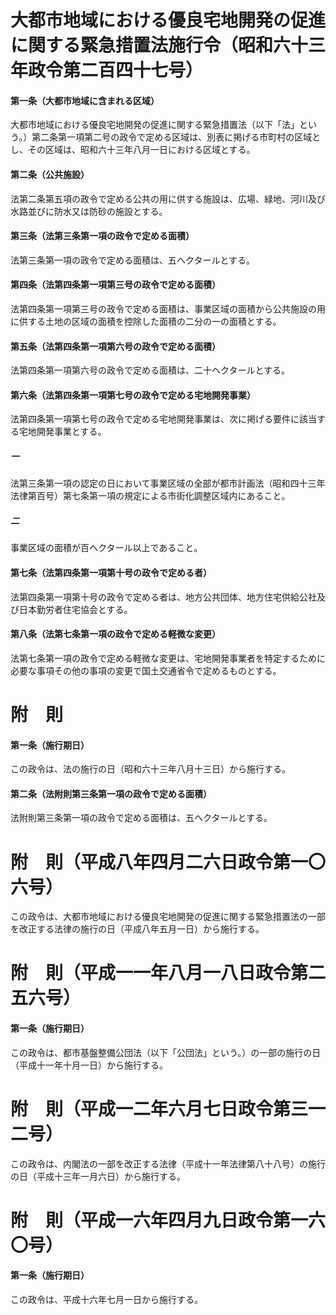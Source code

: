 # 大都市地域における優良宅地開発の促進に関する緊急措置法施行令（昭和六十三年政令第二百四十七号）
#### 第一条（大都市地域に含まれる区域）
大都市地域における優良宅地開発の促進に関する緊急措置法（以下「法」という。）第二条第一項第二号の政令で定める区域は、別表に掲げる市町村の区域とし、その区域は、昭和六十三年八月一日における区域とする。
#### 第二条（公共施設）
法第二条第五項の政令で定める公共の用に供する施設は、広場、緑地、河川及び水路並びに防水又は防砂の施設とする。
#### 第三条（法第三条第一項の政令で定める面積）
法第三条第一項の政令で定める面積は、五ヘクタールとする。
#### 第四条（法第四条第一項第三号の政令で定める面積）
法第四条第一項第三号の政令で定める面積は、事業区域の面積から公共施設の用に供する土地の区域の面積を控除した面積の二分の一の面積とする。
#### 第五条（法第四条第一項第六号の政令で定める面積）
法第四条第一項第六号の政令で定める面積は、二十ヘクタールとする。
#### 第六条（法第四条第一項第七号の政令で定める宅地開発事業）
法第四条第一項第七号の政令で定める宅地開発事業は、次に掲げる要件に該当する宅地開発事業とする。
##### 一
法第三条第一項の認定の日において事業区域の全部が都市計画法（昭和四十三年法律第百号）第七条第一項の規定による市街化調整区域内にあること。
##### 二
事業区域の面積が百ヘクタール以上であること。
#### 第七条（法第四条第一項第十号の政令で定める者）
法第四条第一項第十号の政令で定める者は、地方公共団体、地方住宅供給公社及び日本勤労者住宅協会とする。
#### 第八条（法第七条第一項の政令で定める軽微な変更）
法第七条第一項の政令で定める軽微な変更は、宅地開発事業者を特定するために必要な事項その他の事項の変更で国土交通省令で定めるものとする。
# 附　則
#### 第一条（施行期日）
この政令は、法の施行の日（昭和六十三年八月十三日）から施行する。
#### 第二条（法附則第三条第一項の政令で定める面積）
法附則第三条第一項の政令で定める面積は、五ヘクタールとする。
# 附　則（平成八年四月二六日政令第一〇六号）
この政令は、大都市地域における優良宅地開発の促進に関する緊急措置法の一部を改正する法律の施行の日（平成八年五月一日）から施行する。
# 附　則（平成一一年八月一八日政令第二五六号）
#### 第一条（施行期日）
この政令は、都市基盤整備公団法（以下「公団法」という。）の一部の施行の日（平成十一年十月一日）から施行する。
# 附　則（平成一二年六月七日政令第三一二号）
この政令は、内閣法の一部を改正する法律（平成十一年法律第八十八号）の施行の日（平成十三年一月六日）から施行する。
# 附　則（平成一六年四月九日政令第一六〇号）
#### 第一条（施行期日）
この政令は、平成十六年七月一日から施行する。
